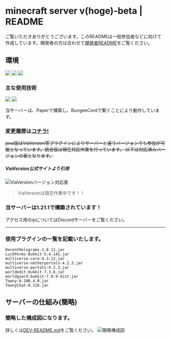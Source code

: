 # minecraft server v(hoge)-beta | README

ご覧いただきありがとうございます。このREADMEは一般参加者などに向けて作成しています。開発者の方は合わせて[開発者README](DEV-README)をご覧ください。


## 環境
<img src="https://img.shields.io/badge/MC%20Server%20Soft-v13.9.1-4FC08D.svg?logo=&style=popout">
<img src="https://img.shields.io/badge/Java-21.0.1%20LTS-007396.svg?logo=java&style=popout">
<img src="https://img.shields.io/badge/-Windows-0078D6.svg?logo=windows&style=popout">

### 主な使用技術
<img src="https://img.shields.io/badge/-BungeeCord-4FC08D.svg?logo=&style=popout">
<img src="https://img.shields.io/badge/Paper-%204514c71%2096-4FC08D.svg?logo=&style=popout">

当サーバーは、Paperで構築し、BungeeCordで繋ぐことにより動作しています。  

### 変更履歴は[**コチラ!**](CHANGELOG.md)


~~java版はViaVersion等プラグインによりサーバーと違うバージョンでも参加が可能となっています。統合版は現在対応作業を行っています。
以下は対応済みバージョンの表となります。~~ 

##### ViaVersion公式サイトより引用
![ViaVersionバージョン対応表](https://github.com/user-attachments/assets/f5b2a55f-a59f-49b3-8048-c80d1a0d1090)

> ViaVersionは現在作業中です！！

### 当サーバーは1.21.1で構築されています！
アクセス用のipについてはDiscordサーバーをご覧ください。

---

### 使用プラグインの一覧を記載いたします。

```
DecentHolograms-2.8.11.jar
LuckPerms-Bukkit-5.4.141.jar
multiverse-core-4.3.12.jar
multiverse-netherportals-4.2.3.jar
multiverse-portals-4.2.3.jar
worldedit-bukkit-7.3.6.jar
worldguard-bukkit-7.0.9-dist.jar
Towny-0.100.4.0.jar
TownyChat-0.116.jar
```

## サーバーの仕組み(簡略)
### 簡略した構成図になります。
詳しくは[DEV-README.md](DEV-README)をご覧ください。
![簡略構成図](https://github.com/user-attachments/assets/560aac12-9510-4038-8f71-d980e1319666)
